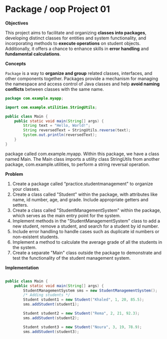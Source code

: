 # Package / oop Project 01 


**Objectives**

This project aims to facilitate and organizing **classes into packages**, developing distinct classes for entities and system functionality, and incorporating methods to **execute operations** on student objects. Additionally, it offers a chance to enhance skills in **error handling** and **fundamental calculations**.

**Concepts**

`Package` is a way to **organize and group** related classes, interfaces, and other components together. Packages provide a mechanism for managing the namespace and access control of Java classes and help **avoid naming conflicts** between classes with the same name.


```java
package com.example.myapp;

import com.example.utilities.StringUtils;

public class Main {
    public static void main(String[] args) {
        String text = "Hello, World!";
        String reversedText = StringUtils.reverse(text);
        System.out.println(reversedText);
    }
}
```
package called com.example.myapp. Within this package, we have a class named Main. The Main class imports a utility class StringUtils from another package, com.example.utilities, to perform a string reversal operation.

**Problem**

1. Create a package called “practice.studentmanagement" to organize your classes.
2. Create a class called "Student" within the package, with attributes like name, id number, age, and grade. Include 
   appropriate getters and setters.
3. Create a class called "StudentManagementSystem" within the package, which serves as the main entry point for the system.
4. Implement methods in the "StudentManagementSystem" class to add a new student, remove a student, and search for a student by id number.
5. Include error handling to handle cases such as duplicate id numbers or non-existent students.
6. Implement a method to calculate the average grade of all the students in the system.
7. Create a separate "Main" class outside the package to demonstrate and test the functionality of the student management system.


**Implementation**


```Java

public class Main {
    public static void main(String[] args) {
        StudentManagementSystem sms = new StudentManagementSystem();
        /* Adding students */
        Student student1 = new Student("Khaled", 1, 20, 85.5);
        sms.addStudent(student1);

        Student student2 = new Student("Rema", 2, 21, 92.3);
        sms.addStudent(student2);

        Student student3 = new Student("Noura", 3, 19, 78.9);
        sms.addStudent(student3);

```

